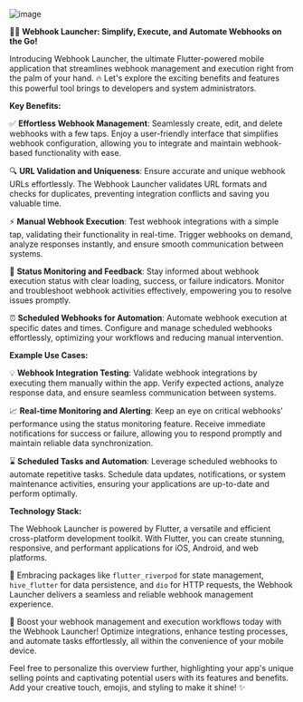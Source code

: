![image](https://github.com/Na5co/Webhook-Mobile-Launcher/assets/36938454/51d138a9-7aed-476f-af86-028c4537a5da)


📱💨 **Webhook Launcher: Simplify, Execute, and Automate Webhooks on the Go!**

Introducing Webhook Launcher, the ultimate Flutter-powered mobile application that streamlines webhook management and execution right from the palm of your hand. 🔥 Let's explore the exciting benefits and features this powerful tool brings to developers and system administrators. 

**Key Benefits:**

✅ **Effortless Webhook Management**: Seamlessly create, edit, and delete webhooks with a few taps. Enjoy a user-friendly interface that simplifies webhook configuration, allowing you to integrate and maintain webhook-based functionality with ease.

🔍 **URL Validation and Uniqueness**: Ensure accurate and unique webhook URLs effortlessly. The Webhook Launcher validates URL formats and checks for duplicates, preventing integration conflicts and saving you valuable time.

⚡️ **Manual Webhook Execution**: Test webhook integrations with a simple tap, validating their functionality in real-time. Trigger webhooks on demand, analyze responses instantly, and ensure smooth communication between systems.

🚦 **Status Monitoring and Feedback**: Stay informed about webhook execution status with clear loading, success, or failure indicators. Monitor and troubleshoot webhook activities effectively, empowering you to resolve issues promptly.

⏰ **Scheduled Webhooks for Automation**: Automate webhook execution at specific dates and times. Configure and manage scheduled webhooks effortlessly, optimizing your workflows and reducing manual intervention.

**Example Use Cases:**

💡 **Webhook Integration Testing**: Validate webhook integrations by executing them manually within the app. Verify expected actions, analyze response data, and ensure seamless communication between systems.

📈 **Real-time Monitoring and Alerting**: Keep an eye on critical webhooks' performance using the status monitoring feature. Receive immediate notifications for success or failure, allowing you to respond promptly and maintain reliable data synchronization.

⌛️ **Scheduled Tasks and Automation**: Leverage scheduled webhooks to automate repetitive tasks. Schedule data updates, notifications, or system maintenance activities, ensuring your applications are up-to-date and perform optimally.

**Technology Stack:**

The Webhook Launcher is powered by Flutter, a versatile and efficient cross-platform development toolkit. With Flutter, you can create stunning, responsive, and performant applications for iOS, Android, and web platforms.

💪 Embracing packages like `flutter_riverpod` for state management, `hive_flutter` for data persistence, and `dio` for HTTP requests, the Webhook Launcher delivers a seamless and reliable webhook management experience.

🚀 Boost your webhook management and execution workflows today with the Webhook Launcher! Optimize integrations, enhance testing processes, and automate tasks effortlessly, all within the convenience of your mobile device.

Feel free to personalize this overview further, highlighting your app's unique selling points and captivating potential users with its features and benefits. Add your creative touch, emojis, and styling to make it shine! ✨
